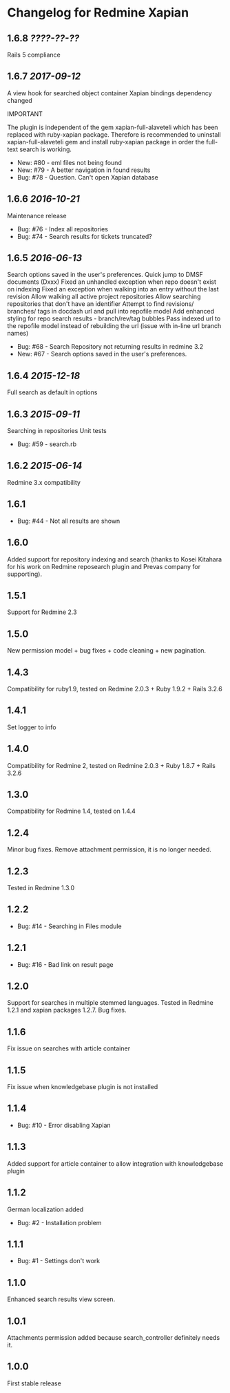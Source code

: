 Changelog for Redmine Xapian
==========================

1.6.8 *????-??-??*
------------------

Rails 5 compliance

1.6.7 *2017-09-12*
------------------

A view hook for searched object container
Xapian bindings dependency changed

IMPORTANT

The plugin is independent of the gem xapian-full-alaveteli which has been replaced with ruby-xapian package. Therefore
is recommended to uninstall xapian-full-alaveteli gem and install ruby-xapian package in order the full-text search
is working.

* New: #80 - eml files not being found
* New: #79 - A better navigation in found results
* Bug: #78 - Question. Can't open Xapian database

1.6.6 *2016-10-21*
------------------

  Maintenance release

* Bug: #76 - Index all repositories
* Bug: #74 - Search results for tickets truncated?


1.6.5 *2016-06-13*
------------------

  Search options saved in the user's preferences.
  Quick jump to DMSF documents (Dxxx)
  Fixed an unhandled exception when repo doesn't exist on indexing
  Fixed an exception when walking into an entry without the last revision
  Allow walking all active project repositories
  Allow searching repositories that don't have an identifier
  Attempt to find revisions/ branches/ tags in docdash url and pull into repofile model
  Add enhanced styling for repo search results - branch/rev/tag bubbles
  Pass indexed url to the repofile model instead of rebuilding the url (issue with in-line url branch names)

* Bug: #68 - Search Repository not returning results in redmine 3.2
* New: #67 - Search options saved in the user's preferences.

1.6.4 *2015-12-18*
------------------

  Full search as default in options

1.6.3 *2015-09-11*
------------------

  Searching in repositories
  Unit tests

* Bug: #59 - search.rb

1.6.2 *2015-06-14*
------------------

  Redmine 3.x compatibility  

1.6.1
-----

* Bug: #44 - Not all results are shown 

1.6.0
-----

  Added support for repository indexing and search 
  (thanks to Kosei Kitahara for his work on Redmine reposearch plugin and Prevas company for supporting).

1.5.1
-----

  Support for Redmine 2.3

1.5.0
-----

  New permission model + bug fixes + code cleaning + new pagination.

1.4.3
-----

  Compatibility for ruby1.9, tested on Redmine 2.0.3 + Ruby 1.9.2 + Rails 3.2.6

1.4.1
-----

  Set logger to info

1.4.0
-----

  Compatibility for Redmine 2, tested on Redmine 2.0.3 + Ruby 1.8.7 + Rails 3.2.6

1.3.0
-----

  Compatibility for Redmine 1.4, tested on 1.4.4

1.2.4
-----

  Minor bug fixes. Remove attachment permission, it is no longer needed.

1.2.3
-----

  Tested in Redmine 1.3.0

1.2.2
-----

* Bug: #14 - Searching in Files module 

1.2.1
-----

* Bug: #16 - Bad link on result page 

1.2.0
-----

  Support for searches in multiple stemmed languages. 
  Tested in Redmine 1.2.1 and xapian packages 1.2.7.
  Bug fixes.

1.1.6
-----

  Fix issue on searches with article container

1.1.5
-----

  Fix issue when knowledgebase plugin is not installed

1.1.4
-----

* Bug: #10 - Error disabling Xapian

1.1.3
-----

  Added support for article container to allow integration with knowledgebase plugin

1.1.2
-----

  German localization added

* Bug: #2 - Installation problem

1.1.1
-----

* Bug: #1 - Settings don't work 

1.1.0
-----

  Enhanced search results view screen.

1.0.1
-----

   Attachments permission added because search_controller definitely needs it.

1.0.0
-----

  First stable release